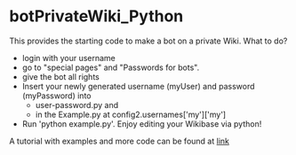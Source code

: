 # botPrivateWiki_Python
This provides the starting code to make a bot on a private Wiki.
What to do?
- login with your username
- go to "special pages" and "Passwords for bots".
- give the bot all rights
- Insert your newly generated username (myUser) and password (myPassword) into 
    - user-password.py and
    - in the Example.py at config2.usernames['my']['my']
- Run 'python example.py'. Enjoy editing your Wikibase via python!

A tutorial with examples and more code can be found at [link](https://www.wikidata.org/wiki/Wikidata:Pywikibot_-_Python_3_Tutorial)